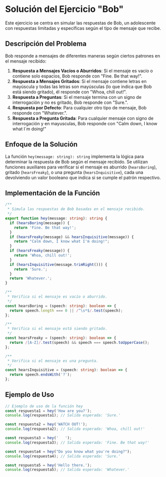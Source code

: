 # Solución del Ejercicio "Bob"

Este ejercicio se centra en simular las respuestas de Bob, un adolescente con respuestas limitadas y específicas según el tipo de mensaje que recibe.

## Descripción del Problema

Bob responde a mensajes de diferentes maneras según ciertos patrones en el mensaje recibido:

1. **Respuesta a Mensajes Vacíos o Aburridos**: Si el mensaje es vacío o contiene solo espacios, Bob responde con "Fine. Be that way!".
2. **Respuesta a Mensajes Gritados**: Si el mensaje contiene letras en mayúscula y todas las letras son mayúsculas (lo que indica que Bob está siendo gritado), él responde con "Whoa, chill out!".
3. **Respuesta a Preguntas**: Si el mensaje termina con un signo de interrogación y no es gritado, Bob responde con "Sure.".
4. **Respuesta por Defecto**: Para cualquier otro tipo de mensaje, Bob responde con "Whatever.".
5. **Respuesta a Pregunta Gritada**: Para cualquier mensaje con signo de interrogación y en mayusculas, Bob responde con "Calm down, I know what I´m doing!"

## Enfoque de la Solución

La función `hey(message: string): string` implementa la lógica para determinar la respuesta de Bob según el mensaje recibido. Se utilizan funciones auxiliares para verificar si el mensaje es aburrido (`hearsBoring`), gritado (`hearsFreaky`), o una pregunta (`hearsInquisitive`), cada una devolviendo un valor booleano que indica si se cumple el patrón respectivo.

## Implementación de la Función

```typescript
/**
 * Simula las respuestas de Bob basadas en el mensaje recibido.
 */
export function hey(message: string): string {
  if (hearsBoring(message)) {
    return 'Fine. Be that way!';
  }
  if (hearsFreaky(message) && hearsInquisitive(message)) {
    return "Calm down, I know what I'm doing!";
  }
  if (hearsFreaky(message)) {
    return 'Whoa, chill out!';
  }
  if (hearsInquisitive(message.trimRight())) {
    return 'Sure.';
  }
  return 'Whatever.';
}

/**
 * Verifica si el mensaje es vacío o aburrido.
 */
const hearsBoring = (speech: string): boolean => {
  return speech.length === 0 || /^\s*$/.test(speech);
};

/**
 * Verifica si el mensaje está siendo gritado.
 */
const hearsFreaky = (speech: string): boolean => {
  return /[A-Z]/.test(speech) && speech === speech.toUpperCase();
};

/**
 * Verifica si el mensaje es una pregunta.
 */
const hearsInquisitive = (speech: string): boolean => {
  return speech.endsWith('?');
};
```

## Ejemplo de Uso

```typescript
// Ejemplo de uso de la función hey
const respuesta1 = hey('How are you?');
console.log(respuesta1); // Salida esperada: 'Sure.'

const respuesta2 = hey('WATCH OUT!');
console.log(respuesta2); // Salida esperada: 'Whoa, chill out!'

const respuesta3 = hey('   ');
console.log(respuesta3); // Salida esperada: 'Fine. Be that way!'

const respuesta4 = hey("Do you know what you're doing?");
console.log(respuesta4); // Salida esperada: 'Sure.'

const respuesta5 = hey('Hello there.');
console.log(respuesta5); // Salida esperada: 'Whatever.'
```
